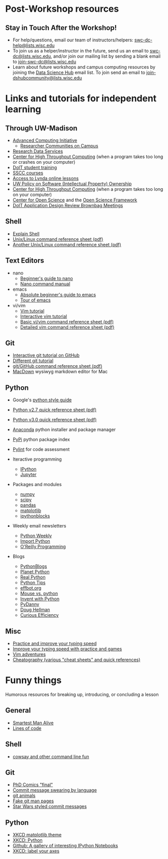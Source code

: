 # Post-Workshop resources

## Stay in Touch After the Workshop!

* For help/questions, email our team of instructors/helpers: swc-dc-help@lists.wisc.edu
* To join us as a helper/instructor in the future, send us an email to swc-dc@lists.wisc.edu, and/or join our mailing list by sending a blank email to join-swc-dc@lists.wisc.edu
* Learn about future workshops and campus computing resources by joining the [Data Science Hub](http://datascience.wisc.edu/) email list.  To join send an email to [join-dshubcommunity@lists.wisc.edu](mailto:join-dshubcommunity@lists.wisc.edu) 

# Links and tutorials for independent learning

## Through UW-Madison
* [Advanced Computing Initiative](http://aci.wisc.edu)
	* [Researcher Communities on Campus](https://aci.wisc.edu/resources/#communities-overview)
* [Research Data Services](http://researchdata.wisc.edu/)
* [Center for High Throughput Computing](http://chtc.cs.wisc.edu/) (when a program takes too long or crashes on your computer)
* [DoIT student training](https://sts.doit.wisc.edu/index.aspx)
* [SSCC courses](https://www.ssc.wisc.edu/sscc_jsp/training/index.jsp)
* [Access to Lynda online lessons](https://it.wisc.edu/services/online-training-lynda-com/)
* [UW Policy on Software (Intellectual Property) Ownership](https://www.wisconsin.edu/financial-administration/financial-administrative-policies-procedures/gapp-numeric-index/g10-computer-software-ownership/)
* [Center for High Throughput Computing](http://chtc.cs.wisc.edu/) (when a program takes too long on your computer)
* [Center for Open Science](https://cos.io/) and the [Open Science Framework](https://osf.io/)
* [DoIT Application Design Review Brownbag Meetings](https://wiki.doit.wisc.edu/confluence/x/BVZQBQ)

## Shell
* [Explain Shell](http://explainshell.com/)
* [Unix/Linux command reference sheet (pdf)](http://files.fosswire.com/2007/08/fwunixref.pdf)
* [Another Unix/Linux command reference sheet (pdf)](https://cheat-sheets.s3.amazonaws.com/linux-commands-cheat-sheet-new.pdf)

## Text Editors
* nano
	* [Beginner's guide to nano](http://www.howtogeek.com/howto/42980/the-beginners-guide-to-nano-the-linux-command-line-text-editor/)
	* [Nano command manual](http://www.nano-editor.org/dist/v2.0/nano.html)
* emacs
	* [Absolute beginner's guide to emacs](http://www.jesshamrick.com/2012/09/10/absolute-beginners-guide-to-emacs/)
	* [Tour of emacs](http://www.gnu.org/software/emacs/tour/)
* vi/vim 
	* [Vim tutorial](https://blog.interlinked.org/tutorials/vim_tutorial.html)
	* [Interactive vim tutorial](http://www.openvim.com/)
	* [Basic vi/vim command reference sheet (pdf)](http://web.mit.edu/merolish/Public/vi-ref.pdf)
	* [Detailed vim command reference sheet (pdf)](http://tnerual.eriogerg.free.fr/vimqrc.pdf)

## Git
* [Interactive git tutorial on GitHub](https://try.github.io/levels/1/challenges/1) 
* [Different git tutorial](http://pcottle.github.io/learnGitBranching/)
* [git/GitHub command reference sheet (pdf)](https://services.github.com/kit/downloads/github-git-cheat-sheet.pdf)
* [MacDown](http://macdown.uranusjr.com/) wysiwyg markdown editor for Mac

## Python

* Google's [python style guide](https://google.github.io/styleguide/pyguide.html)
* [Python v2.7 quick reference sheet (pdf)](http://www.astro.up.pt/~sousasag/Python_For_Astronomers/Python_qr.pdf)
* [Python v3.0 quick reference sheet (pdf)](https://perso.limsi.fr/pointal/_media/python:cours:mementopython3-english.pdf)
* [Anaconda](http://docs.continuum.io/anaconda/index) python installer and package manager
* [PyPi](https://pypi.python.org/pypi) python package index
* [Pylint](http://pylint.org) for code assessment

* Iteractive programming
	* [IPython](http://ipython.org/)
	* [Jupyter](http://jupyter.org/)

* Packages and modules
	* [numpy](http://www.numpy.org/)
	* [scipy](http://www.scipy.org/)
	* [pandas](http://pandas.pydata.org/)
	* [matplotlib](http://matplotlib.org)
	* [ipythonblocks](http://ipythonblocks.org/)

* Weekly email newsletters
	* [Python Weekly](http://www.pythonweekly.com/)
	* [Import Python](http://importpython.com/newsletter/)
	* [O'Reilly Programming](http://www.oreilly.com/programming/newsletter.html)

* Blogs
	* [PythonBlogs](http://www.pythonblogs.com/)
	* [Planet Python](http://planetpython.org/)
	* [Real Python](https://realpython.com/blog/)
	* [Python Tips](http://pythontips.com/)
	* [effbot.org](http://effbot.org/)
	* [Mouse vs. python](http://www.blog.pythonlibrary.org/)
	* [Invent with Python](http://inventwithpython.com/blog/)
	* [PyDanny](http://www.pydanny.com/)
	* [Doug Hellman](https://doughellmann.com/blog/)
	* [Curious Efficiency](http://www.curiousefficiency.org/)


## Misc
* [Practice and improve your typing speed](http://www.keybr.com/)
* [Improve your typing speed with practice and games](http://10fastfingers.com/)
* [Vim adventures](http://vim-adventures.com/)
* [Cheatography (various "cheat sheets" and quick references)](http://www.cheatography.com/)

# Funny things

Humorous resources for breaking up, introducing, or concluding a lesson

## General
* [Smartest Man Alive](http://whatshouldwecallgradschool.tumblr.com/post/98911397272/when-i-successfully-debug-my-sas-code)
* [Lines of code](http://ilovecharts.tumblr.com/post/65446053343/so-much-code)

## Shell
* [cowsay and other command line fun](http://www.binarytides.com/linux-fun-commands/)

## Git
* [PhD Comics "final"](http://www.phdcomics.com/comics.php?f=1531)
* [Commit message swearing by language](http://ilovecharts.tumblr.com/post/75840947391/chriscodes-percentage-of-github-commit-messages)
* [git animals](http://git-animals.tumblr.com/)
* [Fake git man pages](http://git-man-page-generator.lokaltog.net/)
* [Star Wars styled commit messages](http://starlogs.net)

## Python
* [XKCD matplotlib theme](http://matplotlib.org/examples/showcase/xkcd.html)
* [XKCD: Python](https://xkcd.com/353/)
* [Github: A gallery of interesting IPython Notebooks](https://github.com/ipython/ipython/wiki/A-gallery-of-interesting-IPython-Notebooks)
* [XKCD: label your axes](https://xkcd.com/833/)
